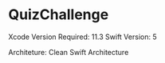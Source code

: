# QuizChallenge

Xcode Version Required: 11.3
Swift Version:  5

Architeture: Clean Swift Architecture

